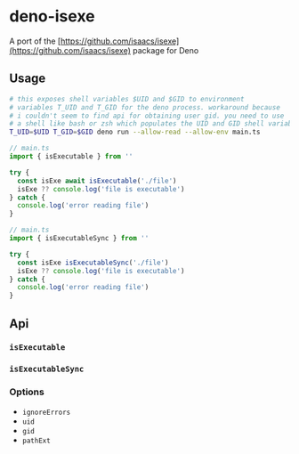 # deno-isexe

A port of the [https://github.com/isaacs/isexe](https://github.com/isaacs/isexe) package for Deno

## Usage

```sh
# this exposes shell variables $UID and $GID to environment
# variables T_UID and T_GID for the deno process. workaround because
# i couldn't seem to find api for obtaining user gid. you need to use
# a shell like bash or zsh which populates the UID and GID shell variables
T_UID=$UID T_GID=$GID deno run --allow-read --allow-env main.ts
```

```js
// main.ts
import { isExecutable } from ''

try {
  const isExe await isExecutable('./file')
  isExe ?? console.log('file is executable')
} catch {
  console.log('error reading file')
}
```

```js
// main.ts
import { isExecutableSync } from ''

try {
  const isExe isExecutableSync('./file')
  isExe ?? console.log('file is executable')
} catch {
  console.log('error reading file')
}
```

## Api

### `isExecutable`

### `isExecutableSync`

### Options

- `ignoreErrors`
- `uid`
- `gid`
- `pathExt`
